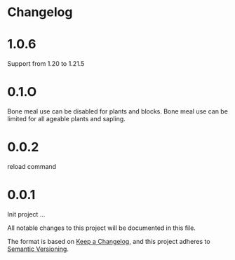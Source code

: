 # Changelog

# 1.0.6
Support from 1.20 to 1.21.5

# 0.1.O
Bone meal use can be disabled for plants and blocks.
Bone meal use can be limited for all ageable plants and sapling.

# 0.0.2
reload command

# 0.0.1
Init project
...

All notable changes to this project will be documented in this file.

The format is based on [Keep a Changelog](https://keepachangelog.com/en/1.1.0/),
and this project adheres to [Semantic Versioning](https://semver.org/spec/v2.0.0.html).